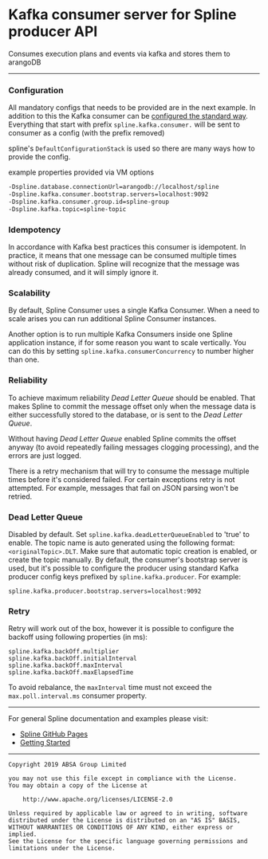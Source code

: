 # Kafka consumer server for Spline producer API
Consumes execution plans and events via kafka and stores them to arangoDB

---
### Configuration
All mandatory configs that needs to be provided are in the next example.
In addition to this the Kafka consumer can be [configured the standard way](https://kafka.apache.org/documentation/#consumerconfigs). 
Everything that start with prefix `spline.kafka.consumer.` will be sent to consumer as a config (with the prefix removed)


spline's `DefaultConfigurationStack` is used so there are many ways how to provide the config.

example properties provided via VM options
```bash
-Dspline.database.connectionUrl=arangodb://localhost/spline
-Dspline.kafka.consumer.bootstrap.servers=localhost:9092
-Dspline.kafka.consumer.group.id=spline-group
-Dspline.kafka.topic=spline-topic
```

### Idempotency
In accordance with Kafka best practices this consumer is idempotent. 
In practice, it means that one message can be consumed multiple times without risk of duplication. 
Spline will recognize that the message was already consumed, and it will simply ignore it.

### Scalability
By default, Spline Consumer uses a single Kafka Consumer. When a need to scale arises you can run additional Spline Consumer instances.

Another option is to run multiple Kafka Consumers inside one Spline application instance, if for some reason you want to scale vertically.
You can do this by setting `spline.kafka.consumerConcurrency` to number higher than one.

### Reliability
To achieve maximum reliability _Dead Letter Queue_ should be enabled. That makes Spline to commit the message offset
only when the message data is either successfully stored to the database, or is sent to the _Dead Letter Queue_.

Without having _Dead Letter Queue_ enabled Spline commits the offset anyway (to avoid repeatedly failing messages clogging processing), and the errors are just logged.

There is a retry mechanism that will try to consume the message multiple times before it's considered failed.
For certain exceptions retry is not attempted. For example, messages that fail on JSON parsing won't be retried.

### Dead Letter Queue
Disabled by default. Set `spline.kafka.deadLetterQueueEnabled` to 'true' to enable. 
The topic name is auto generated using the following format: `<originalTopic>.DLT`. Make sure that automatic topic creation is enabled, or create the topic manually.
By default, the consumer's bootstrap server is used, but it's possible to configure the producer using 
standard Kafka producer config keys prefixed by `spline.kafka.producer`. For example:

```properties
spline.kafka.producer.bootstrap.servers=localhost:9092
```

### Retry
Retry will work out of the box, however it is possible to configure the backoff using following properties (in ms):
```
spline.kafka.backOff.multiplier
spline.kafka.backOff.initialInterval
spline.kafka.backOff.maxInterval
spline.kafka.backOff.maxElapsedTime
```
To avoid rebalance, the `maxInterval` time must not exceed the `max.poll.interval.ms` consumer property.

---
For general Spline documentation and examples please visit:
- [Spline GitHub Pages](https://absaoss.github.io/spline/)
- [Getting Started](https://github.com/AbsaOSS/spline-getting-started)

---

    Copyright 2019 ABSA Group Limited
    
    you may not use this file except in compliance with the License.
    You may obtain a copy of the License at
    
        http://www.apache.org/licenses/LICENSE-2.0
    
    Unless required by applicable law or agreed to in writing, software
    distributed under the License is distributed on an "AS IS" BASIS,
    WITHOUT WARRANTIES OR CONDITIONS OF ANY KIND, either express or implied.
    See the License for the specific language governing permissions and
    limitations under the License.
